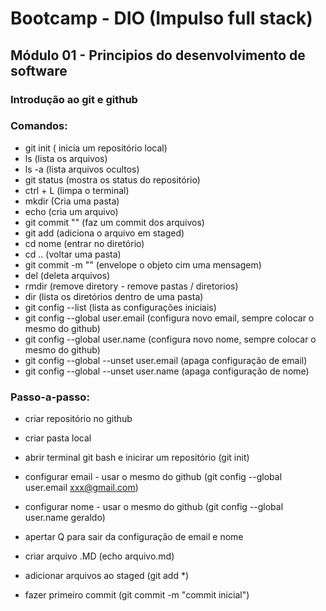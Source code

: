 # Bootcamp - DIO (Impulso full stack)

## Módulo 01 - Principios do desenvolvimento de software

### Introdução ao git e github

### Comandos: 

- git init ( inicia um repositório local)
- ls (lista os arquivos)
- ls -a (lista arquivos ocultos)
- git status (mostra os status do repositório)
- ctrl + L (limpa o terminal)
- mkdir (Cria uma pasta)
- echo (cria um arquivo)
- git commit "" (faz um commit dos arquivos)
- git add (adiciona o arquivo em staged)
- cd nome (entrar no diretório)
- cd .. (voltar uma pasta)
- git commit -m "" (envelope o objeto cim uma mensagem)
- del (deleta arquivos)
- rmdir (remove diretory - remove pastas / diretorios)
- dir (lista os diretórios dentro de uma pasta)
- git config --list (lista as configurações iniciais)
- git config --global user.email (configura novo email, sempre colocar o mesmo do github)
- git config --global user.name (configura novo nome, sempre colocar o mesmo do github)
- git config --global --unset user.email (apaga configuração de email)
- git config --global --unset user.name (apaga configuração de nome)

### Passo-a-passo:

- criar repositório no github

- criar pasta local

- abrir terminal git bash e inicirar um repositório (git init)

- configurar email - usar o mesmo do github (git config --global user.email xxx@gmail.com)

- configurar nome - usar o mesmo do github (git config --global user.name geraldo)

- apertar Q para sair da configuração de email e nome

- criar arquivo .MD (echo arquivo.md)

- adicionar arquivos ao staged (git add *)

- fazer primeiro commit (git commit -m "commit inicial")



